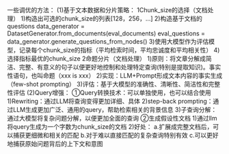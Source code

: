 一些调优的方法：
(1)基于文本数据和分片策略：
1Chunk_size的选择（文档处理）
1)构造出可选的chunk_size的列表[128，256，...]
2)构造基于文档的questions
data_generator = DatasetGenerator.from_documents(eval_documents)
        	eval_questions = data_generator.generate_questions_from_nodes()
3)使用大模型作为评估模型，记录每个chunk_size的指标（平均检索时间，平均忠诚度和平均相关性）
4)选择指标最优的chunk_size
2命题分片（文档处理）
1)原则：将文章分解成简洁、完整、有意义的句子以便更好地控制和处理特定查询(特别是提取知识)。事实性语句，也叫命题（xxx is xxx）
2)实现：LLM+Prompt形成文本内容的事实生成（few-shot prompting）
3)评估：基于大模型的准确性、清晰性、简洁性和完整性评估
(2)Query增强：
①Query转换技术：可以单独使用，也可以结合使用
1)Rewriting：通过LLM将查询变得更加详细、具体
2)step-back prompting：通过LLM生成更加广泛、通用的query，帮助检索相关的背景信息
3)子查询分解：通过大模型将复杂问题分解，以便更加全面的查询
②生成假设性文档
1)通过llm将query生成为一个字数为chunk_size的文档
2)好处：
a.扩展成完整文档后，可以捕获更细微和相关的匹配
b.对于难以直接匹配的复杂查询特别有效
c.可以更好地捕获原始问题背后的上下文和意图

